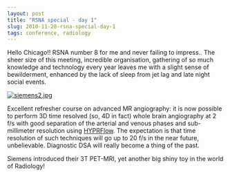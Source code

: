 ```yaml
---
layout: post
title: "RSNA special - day 1"
slug: 2010-11-28-rsna-special-day-1
tags: conference, radiology
---
```


Hello Chicago!! RSNA number 8 for me and never failing to impress.. The sheer size of this meeting, incredible organisation, gathering of so much knowledge and technology every year leaves me with a slight sense of bewilderment, enhanced by the lack of sleep from jet lag and late night social events.

[![siemens2.jpg](https://dl.dropbox.com/u/3579694/marionsmits.net/2010/11/siemens2.thumbnail.jpg)](https://dl.dropbox.com/u/3579694/marionsmits.net/2010/11/siemens2.jpg)

Excellent refresher course on advanced MR angiography: it is now possible to perform 3D time resolved (so, 4D in fact) whole brain angiography at 2 f/s with good separation of the arterial and venous phases and sub-millimeter resolution using [HYPRFlow](http://onlinelibrary.wiley.com/doi/10.1002/jmri.22035/abstract). The expectation is that time resolution of such techniques will go up to 20 f/s in the near future, unbelievable. Diagnostic DSA will really become a thing of the past.

Siemens introduced their 3T PET-MRI, yet another big shiny toy in the world of Radiology!
